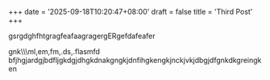 +++
date = '2025-09-18T10:20:47+08:00'
draft = false
title = 'Third Post'
+++

gsrgdghfhtgragfeafaagragergERgefdafeafer

gnk\\\\\\ml,em,fm,.ds,.flasmfd bfjhgjardgjbdfljgkdgjdhgkdnakgngkjdnfihgkengkjnckjvkjdbgjdfgnkdkgreingken


